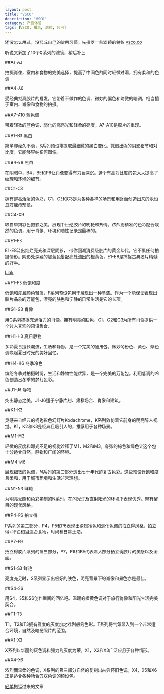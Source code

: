 ```yaml
---
layout: post
title: "VSCO"
description: "VSCO"
category: 产品体验
tags: [VSCO, 摄影, 滤镜, 应用]
---
```


还没怎么用过，没形成自己的使用习惯，先搜罗一些滤镜的特性 [vsco.co](http://vsco.co)
 
听说又新加了10个Q系列的滤镜，稍后补上

##A1-A3

拍摄肖像，室内和食物的完美选择，提高了中间色的同时轻微过曝，拥有柔和的色调

##A4-A6

受经典拟真胶片的启发，它带着不做作的色调、微妙的偏色和略微的暗调。相当擅于室内、肖像和食物的拍摄。

##A7-A10 蓝色调

带着轻微的蓝色调、弱化的高亮光和轻柔的亮度，A7-A10是胶片的重现。

##B1-B3 黑白

简单却经久不衰，B系列预设能提取最细微的黑白变化。凭借出色的阴影细节和对比度，它能够容纳任何图像。

##B4-B6 黑白

在阴暗中，B4，B5和P6让肖像变得有力而深沉。这个有高对比度的包大大提高了纹理和环境的细节。

##C1-C3

拥有鲜亮活泼的色彩，C1，C2和C3是为各种各样的场景和用途而创造出来的永恒且万能的预设。

##C4-C9

取自早期彩色摄影之美，展现中世纪胶片的明艳和热情。浓烈而精准的色彩配合淡然的色调，用于肖像、环境和随性记录是最棒的。

##E1-E8

E1-E8泛出灿烂亮光和深层阴影， 带你回溯消费级胶片的黄金年代。它不惧任何拍摄情形。阴影处深藏的靛蓝色搭配亮处流出的橙黄色，E1-E8是捕捉古典胶片精髓的好手。

[Link](http://grid.vsco.co/journal/introducing-the-essence-archetype-collection-for-vsco-cam?utm_source=qdan.me#/)

##F1-F3 低饱和度

低饱和度且颜色轻淡，F系列预设包用于展现出一种简洁。作为一个能保证表现出胶片品质的万能包，漂亮的肤色和宁静的日常生活是它的长项。

##G1-G3 肖像

用G系列捕捉充满活力的肖像。拥有明亮的肤色，G1，G2和G3为所有肖像提供一个讨人喜欢的预设集合。

##H1-H3 夏日静物

多彩夏日擅长潮流，生活和静物，是一个完美的通用包。微妙的粉色、黄色、紫色调唤起夏日时光的美好回忆。

##H4-H6 冬季冷色

缤纷冬季对拍摄时尚，生活和静物性能优异，是一个完美的万能包。利用低调的冷色创造出冬季的梦幻色彩。

##J1-J6 静物

突出静态之美，J1-J6适于宁静片刻、肃穆场合、肖像和建筑。

##K1-K3

灵感来自经典的柯达彩色幻灯片Kodachrome，K系列效仿着它前身的明亮醉人视觉。K1，K2和K3是经典且吸引人的，推荐用于各种场景。

##M1-M3

轻微的灰度和曝光不足的视觉诠释了M1，M2和M3。夸张的棕色和绿色让这个包十分适合自然，静物和广阔的环境。

##M4-M6

展现细微的色调，M系列的第二部分透出七十年代的复古色彩。这些预设低饱和度且柔和，用于城市环境和生活非常理想。

##N1-N3 鲜艳

为明亮光照和色彩定制的N系列，在闪光灯及直射阳光的环境下表现优秀。带有醒目的现代风格。

##P4-P6 拍立得

P系列的第二部分，P4，P5和P6表现出浓烈冷色和淡化色调的拍立得风格。拍立得+冷色相当适合食物，时尚和日常生活。

##P7-P9

拍立得胶片系列的第三部分，P7，P8和P9代表着大部分拍立得胶片的美感以及全面。

##S1-S3 鲜艳

亮度充足时，S系列显示出极好的肤色，明亮背景下的肖像和景色亦是最佳。

##S4-S6

用S4，S5和S6创作瞬间的回忆吧。温暖的橙黄色调对于旅行肖像和阳光生活完美契合。

##T1-T3

T1，T2和T3拥有高度的灰度加之戏剧般的色彩。T系列将气氛带入到一个非常适合环境，自然及暗光照片的范围。

##X1-X3

X系列以华丽的灰色调和强力的灰度为荣。X1，X2和X3广泛应用于各种情形。

##X4-X6

浓烈而温柔的色调，X系列的第三部分自然的复刻出古典怀旧色调。X4，X5和X6正是适合各种场合的双色调的预设包。

[轻单](https://qdan.me/list/VSIO9DUi6BCRDF6d)搬运过来的文章
